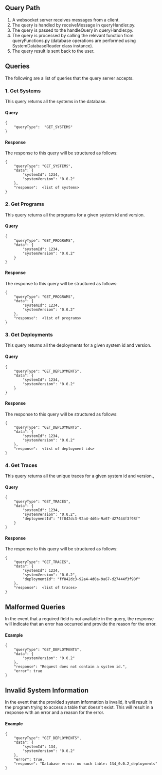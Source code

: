 ## Query Path

1. A websocket server receives messages from a client. 
2. The query is handled by receiveMessage in queryHandler.py.
3. The query is passed to the handleQuery in queryHandler.py.
4. The query is processed by calling the relevant function from queryFunctions.py (database operations are performed using SystemDatabaseReader class instance).
5. The query result is sent back to the user.

## Queries
The following are a list of queries that the query server accepts.

### 1. Get Systems
This query returns all the systems in the database. 

#### Query
```
{
    "queryType":  "GET_SYSTEMS"
}
```
#### Response
The response to this query will be structured as follows:
```
{
    "queryType": "GET_SYSTEMS",
    "data": {
        "systemId": 1234,
        "systemVersion": "0.0.2"
    },
    "response":  <list of systems>
}
```
### 2. Get Programs
This query returns all the programs for a given system id and version.
#### Query
```
{
    "queryType": "GET_PROGRAMS",
    "data": {
        "systemId": 1234,
        "systemVersion": "0.0.2"
    }
}
```
#### Response
The response to this query will be structured as follows:
```
{
    "queryType": "GET_PROGRAMS",
    "data": {
        "systemId": 1234,
        "systemVersion": "0.0.2"
    },
    "response":  <list of programs>
}
```
### 3. Get Deployments
This query returns all the deployments for a given system id and version. 
#### Query
```
{
    "queryType": "GET_DEPLOYMENTS",
    "data": {
        "systemId": 1234,
        "systemVersion": "0.0.2"
    }
}
```
#### Response
The response to this query will be structured as follows:
```
{
    "queryType": "GET_DEPLOYMENTS",
    "data": {
        "systemId": 1234,
        "systemVersion": "0.0.2"
    },
    "response":  <list of deployment ids>
}
```
### 4. Get Traces
This query returns all the unique traces for a given system id and version.,
#### Query
```
{
    "queryType": "GET_TRACES",
    "data": {
        "systemId": 1234,
        "systemVersion": "0.0.2",
        "deploymentId": "ff842dc3-92a4-4d0a-9a67-d27444f3f98f"
    }
}
```
#### Response
The response to this query will be structured as follows:
```
{
    "queryType": "GET_TRACES",
    "data": {
        "systemId": 1234,
        "systemVersion": "0.0.2",
        "deploymentId": "ff842dc3-92a4-4d0a-9a67-d27444f3f98f"
    },
    "response":  <list of traces>
}
```
## Malformed Queries
In the event that a required field is not available in the query, the response will indicate that an error has occurred and provide the reason for the error.
#### Example
```
{
    "queryType": "GET_DEPLOYMENTS",
    "data": {
        "systemVersion": "0.0.2"
    },
    "response": "Request does not contain a system id.",
    "error": true
}
```

## Invalid System Information
In the event that the provided system information is invalid, it will result in the program trying to access a table that doesn't exist. This will result in a response with an error and a reason for the error.

#### Example
```
{
    "queryType": "GET_DEPLOYMENTS",
    "data": {
        "systemId": 134,
        "systemVersion": "0.0.2"
    },
    "error": true,
    "response": "Database error: no such table: 134_0.0.2_deployments"
}
```